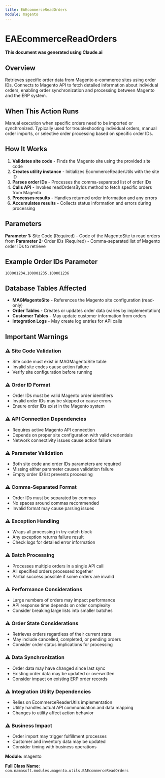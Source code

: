 ```yaml
---
title: EAEcommerceReadOrders
module: magento
---
```



<div class='entity-flows'>

# EAEcommerceReadOrders

**This document was generated using Claude.ai**

## Overview

Retrieves specific order data from Magento e-commerce sites using order IDs. Connects to Magento API to fetch detailed information about individual orders, enabling order synchronization and processing between Magento and the ERP system.

## When This Action Runs

Manual execution when specific orders need to be imported or synchronized. Typically used for troubleshooting individual orders, manual order imports, or selective order processing based on specific order IDs.

## How It Works

1. **Validates site code** - Finds the Magento site using the provided site code
2. **Creates utility instance** - Initializes EcommerceReaderUtils with the site ID
3. **Parses order IDs** - Processes the comma-separated list of order IDs
4. **Calls API** - Invokes readOrdersByIds method to fetch specific orders from Magento
5. **Processes results** - Handles returned order information and any errors
6. **Accumulates results** - Collects status information and errors during processing

## Parameters

**Parameter 1:** Site Code (Required) - Code of the MagentoSite to read orders from
**Parameter 2:** Order IDs (Required) - Comma-separated list of Magento order IDs to retrieve

## Example Order IDs Parameter

```
100001234,100001235,100001236
```

## Database Tables Affected

- **MAGMagentoSite** - References the Magento site configuration (read-only)
- **Order Tables** - Creates or updates order data (varies by implementation)
- **Customer Tables** - May update customer information from orders
- **Integration Logs** - May create log entries for API calls

## Important Warnings

### ⚠️ Site Code Validation
- Site code must exist in MAGMagentoSite table
- Invalid site codes cause action failure
- Verify site configuration before running

### ⚠️ Order ID Format
- Order IDs must be valid Magento order identifiers
- Invalid order IDs may be skipped or cause errors
- Ensure order IDs exist in the Magento system

### ⚠️ API Connection Dependencies
- Requires active Magento API connection
- Depends on proper site configuration with valid credentials
- Network connectivity issues cause action failure

### ⚠️ Parameter Validation
- Both site code and order IDs parameters are required
- Missing either parameter causes validation failure
- Empty order ID list prevents processing

### ⚠️ Comma-Separated Format
- Order IDs must be separated by commas
- No spaces around commas recommended
- Invalid format may cause parsing issues

### ⚠️ Exception Handling
- Wraps all processing in try-catch block
- Any exception returns failure result
- Check logs for detailed error information

### ⚠️ Batch Processing
- Processes multiple orders in a single API call
- All specified orders processed together
- Partial success possible if some orders are invalid

### ⚠️ Performance Considerations
- Large numbers of orders may impact performance
- API response time depends on order complexity
- Consider breaking large lists into smaller batches

### ⚠️ Order State Considerations
- Retrieves orders regardless of their current state
- May include cancelled, completed, or pending orders
- Consider order status implications for processing

### ⚠️ Data Synchronization
- Order data may have changed since last sync
- Existing order data may be updated or overwritten
- Consider impact on existing ERP order records

### ⚠️ Integration Utility Dependencies
- Relies on EcommerceReaderUtils implementation
- Utility handles actual API communication and data mapping
- Changes to utility affect action behavior

### ⚠️ Business Impact
- Order import may trigger fulfillment processes
- Customer and inventory data may be updated
- Consider timing with business operations

**Module:** magento

**Full Class Name:** `com.namasoft.modules.magento.utils.EAEcommerceReadOrders`


</div>


